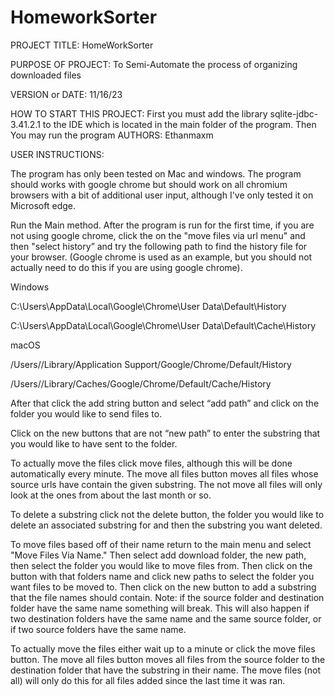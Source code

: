 # HomeworkSorter

PROJECT TITLE: HomeWorkSorter

PURPOSE OF PROJECT:  To Semi-Automate the process of organizing downloaded files 

VERSION or DATE:  11/16/23

HOW TO START THIS PROJECT: First you must add the library sqlite-jdbc-3.41.2.1 to the IDE which is located in the main folder of the program. Then You may run the program
AUTHORS: Ethanmaxm

USER INSTRUCTIONS:

The program has only been tested on Mac and windows.
The program should works with google chrome but should work on all chromium browsers with a bit of additional user input, although I've 
only tested it on Microsoft edge.


Run the Main method.
After the program is run for the first time, if you are not using google chrome, click the on the "move files via url menu" and then "select history” and try the following path to find the history file for your browser. (Google chrome is used as an example, but you should not actually need to do this if you are using google chrome).

Windows

C:\Users<username>\AppData\Local\Google\Chrome\User Data\Default\History

C:\Users<username>\AppData\Local\Google\Chrome\User Data\Default\Cache\History

macOS

/Users/<username>/Library/Application Support/Google/Chrome/Default/History

/Users/<username>/Library/Caches/Google/Chrome/Default/Cache/History

After that click the add string button and select “add path” and click on the folder you would like to send files to.

Click on the new buttons that are not “new path” to enter the substring that you would like to have sent to the folder. 

To actually move the files click move files, although this will be done automatically every minute. The move all files button moves all files whose source urls have contain the given substring. The not move all files will only look at the ones from about the last month or so.

To delete a substring click not the delete button, the folder you would like to delete an associated substring for and then the substring you want deleted.

To move files based off of their name return to the main menu and select "Move Files Via Name." Then select add download folder, the new path, then select the folder you would like to move files from. Then click on the button with that folders name and click new paths to select the folder you want files to be moved to. Then click on the new button to add a substring that the file names should contain. 
Note: if the source folder and destination folder have the same name something will break. This will also happen if two destination folders have the same name and the same source folder, or if two source folders have the same name.

To actually move the files either wait up to a minute or click the move files button. The move all files button moves all files from the source folder to the destination folder that have the substring in their name. The move files (not all) will only do this for all files added since the last time it was ran.
